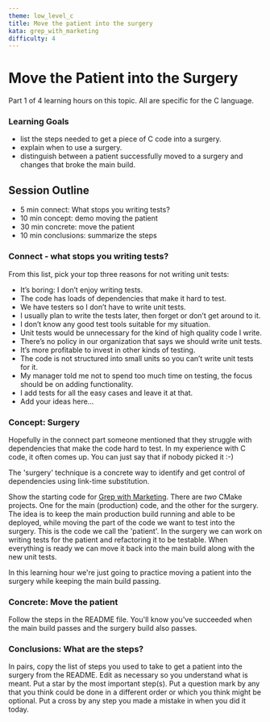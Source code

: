 ```yaml
---
theme: low_level_c
title: Move the patient into the surgery
kata: grep_with_marketing
difficulty: 4
---
```


# Move the Patient into the Surgery

Part 1 of 4 learning hours on this topic. All are specific for the C language.

### Learning Goals
- list the steps needed to get a piece of C code into a surgery.
- explain when to use a surgery.
- distinguish between a patient successfully moved to a surgery and changes that broke the main build.

## Session Outline

* 5 min connect: What stops you writing tests?  
* 10 min concept: demo moving the patient  
* 30 min concrete: move the patient  
* 10 min conclusions: summarize the steps


### Connect - what stops you writing tests?

From this list, pick your top three reasons for not writing unit tests: 

- It’s boring: I don’t enjoy writing tests.
- The code has loads of dependencies that make it hard to test.
- We have testers so I don’t have to write unit tests.
- I usually plan to write the tests later, then forget or don’t get around to it.
- I don’t know any good test tools suitable for my situation.
- Unit tests would be unnecessary for the kind of high quality code I write.
- There’s no policy in our organization that says we should write unit tests. 
- It’s more profitable to invest in other kinds of testing.
- The code is not structured into small units so you can’t write unit tests for it.
- My manager told me not to spend too much time on testing, the focus should be on adding functionality.
- I add tests for all the easy cases and leave it at that.
- Add your ideas here…

### Concept: Surgery

Hopefully in the connect part someone mentioned that they struggle with dependencies that make the code hard to test. In my experience with C code, it often comes up. You can just say that if nobody picked it :-)

The 'surgery' technique is a concrete way to identify and get control of dependencies using link-time substitution. 

Show the starting code for [Grep with Marketing](https://github.com/objarni/grep-with-marketing). There are _two_ CMake projects. One for the main (production) code, and the other for the surgery. The idea is to keep the main production build running and able to be deployed, while moving the part of the code we want to test into the surgery. This is the code we call the 'patient'. In the surgery we can work on writing tests for the patient and refactoring it to be testable. When everything is ready we can move it back into the main build along with the new unit tests.

In this learning hour we're just going to practice moving a patient into the surgery while keeping the main build passing.

### Concrete: Move the patient

Follow the steps in the README file. You'll know you've succeeded when the main build passes and the surgery build also passes.

### Conclusions: What are the steps?

In pairs, copy the list of steps you used to take to get a patient into the surgery from the README. Edit as necessary so you understand what is meant. Put a star by the most important step(s). Put a question mark by any that you think could be done in a different order or which you think might be optional. Put a cross by any step you made a mistake in when you did it today.